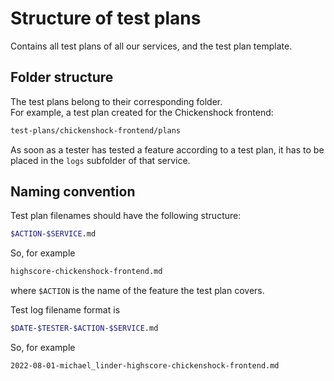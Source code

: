 # Structure of test plans

Contains all test plans of all our services, and the test plan template.

## Folder structure

The test plans belong to their corresponding folder.  
For example, a test plan created for the Chickenshock frontend:

```bash
test-plans/chickenshock-frontend/plans
```

As soon as a tester has tested a feature according to a test plan, it has to be placed in the `logs` subfolder of that service.

## Naming convention

Test plan filenames should have the following structure:

```bash
$ACTION-$SERVICE.md
```
So, for example
```bash
highscore-chickenshock-frontend.md
```

where `$ACTION` is the name of the feature the test plan covers.

Test log filename format is
```bash
$DATE-$TESTER-$ACTION-$SERVICE.md
```
So, for example
```bash
2022-08-01-michael_linder-highscore-chickenshock-frontend.md
```

